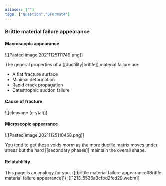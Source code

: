 ```yaml
---
aliases: [""]
tags: ["Question","QFormat4"]
---
```

### Brittle material failure appearance
#### Macroscopic appearance
![[Pasted image 20211125111749.png]]

The general properties of a [[ductility|brittle]] material failure are:
- A flat fracture surface
- Minimal deformation
- Rapid crack propagation
- Catastrophic suddon failure

#### Cause of fracture
![[cleavage (crytal)]]

#### Microscopic appearance
![[Pasted image 20211125110458.png]]

You tend to get these voids morm as the more ductile matrix moves under stress but the hard [[secondary phases]] maintain the overall shape.

#### Relatablility
This page is an analogy for you. ([[brittle material failure appearance#Brittle material failure appearance]])
![[1213_5536a3cfbd2fed29.webm]]